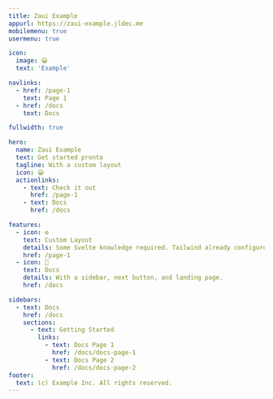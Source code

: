 ```yaml
---
title: Zaui Example
appurl: https://zaui-example.jldec.me
mobilemenu: true
usermenu: true

icon:
  image: 😀
  text: 'Example'

navlinks:
  - href: /page-1
    text: Page 1
  - href: /docs
    text: Docs

fullwidth: true

hero:
  name: Zaui Example
  text: Get started pronto
  tagline: With a custom layout
  icon: 😀
  actionlinks:
    - text: Check it out
      href: /page-1
    - text: Docs
      href: /docs

features:
  - icon: ⚙️
    text: Custom Layout
    details: Some Svelte knowledge required. Tailwind already configured.
    href: /page-1
  - icon: 📘
    text: Docs
    details: With a sidebar, next button, and landing page.
    href: /docs

sidebars:
  - text: Docs
    href: /docs
    sections:
      - text: Getting Started
        links:
          - text: Docs Page 1
            href: /docs/docs-page-1
          - text: Docs Page 2
            href: /docs/docs-page-2
footer:
  text: (c) Example Inc. All rights reserved.
---
```


